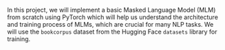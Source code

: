 In this project, we will implement a basic Masked Language Model (MLM) from scratch using PyTorch which will help us understand the architecture and training process of MLMs, which are crucial for many NLP tasks. We will use the `bookcorpus` dataset from the Hugging Face `datasets` library for training.